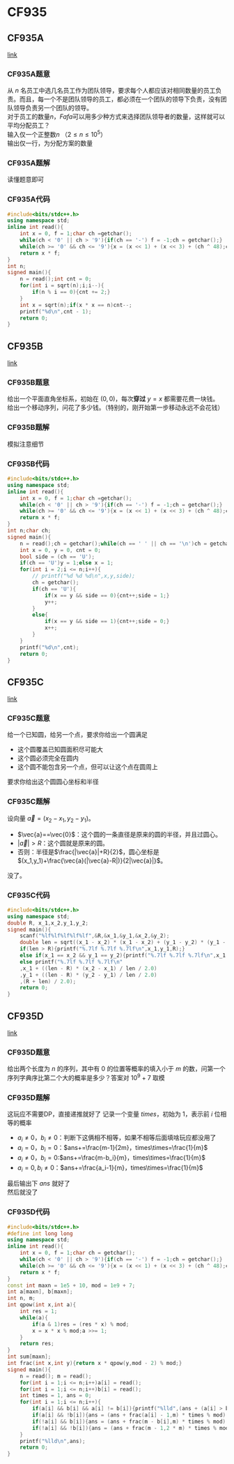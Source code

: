 # CF935

## CF935A

[link](https://codeforces.com/contest/935/problem/A)

### CF935A题意

从 $n$ 名员工中选几名员工作为团队领导，要求每个人都应该对相同数量的员工负责。而且，每一个不是团队领导的员工，都必须在一个团队的领导下负责，没有团队领导负责另一个团队的领导。  
对于员工的数量$n$，$Fafa$可以用多少种方式来选择团队领导者的数量，这样就可以平均分配员工？  
输入仅一个正整数$n$ （$2\le n\le10^5$）  
输出仅一行，为分配方案的数量

### CF935A题解

读懂题意即可

### CF935A代码

~~~cpp
#include<bits/stdc++.h>
using namespace std;
inline int read(){
    int x = 0, f = 1;char ch =getchar();
    while(ch < '0' || ch > '9'){if(ch == '-') f = -1;ch = getchar();}
    while(ch >= '0' && ch <= '9'){x = (x << 1) + (x << 3) + (ch ^ 48);ch = getchar();}
    return x * f;
}
int n;
signed main(){
    n = read();int cnt = 0;
    for(int i = sqrt(n);i;i--){
        if(n % i == 0){cnt += 2;}
    }
    int x = sqrt(n);if(x * x == n)cnt--;
    printf("%d\n",cnt - 1);
    return 0;
}
~~~

## CF935B

[link](https://codeforces.com/contest/935/problem/B)

### CF935B题意

给出一个平面直角坐标系，初始在 $(0,0)$，每次**穿过** $y=x$ 都需要花费一块钱。\
给出一个移动序列，问花了多少钱。（特别的，刚开始第一步移动永远不会花钱）

### CF935B题解

模拟注意细节

### CF935B代码

~~~cpp
#include<bits/stdc++.h>
using namespace std;
inline int read(){
    int x = 0, f = 1;char ch =getchar();
    while(ch < '0' || ch > '9'){if(ch == '-') f = -1;ch = getchar();}
    while(ch >= '0' && ch <= '9'){x = (x << 1) + (x << 3) + (ch ^ 48);ch = getchar();}
    return x * f;
}
int n;char ch;
signed main(){
    n = read();ch = getchar();while(ch == ' ' || ch == '\n')ch = getchar();
    int x = 0, y = 0, cnt = 0;
    bool side = (ch == 'U');
    if(ch == 'U')y = 1;else x = 1;
    for(int i = 2;i <= n;i++){
        // printf("%d %d %d\n",x,y,side);
        ch = getchar();
        if(ch == 'U'){
            if(x == y && side == 0){cnt++;side = 1;}
            y++;
        }
        else{
            if(x == y && side == 1){cnt++;side = 0;}
            x++;
        }
    }
    printf("%d\n",cnt);
    return 0;
}
~~~

## CF935C

[link](https://codeforces.com/contest/935/problem/C)

### CF935C题意

给一个已知圆，给另一个点，要求你给出一个圆满足

- 这个圆覆盖已知圆面积尽可能大
- 这个圆必须完全在圆内
- 这个圆不能包含另一个点，但可以让这个点在圆周上

要求你给出这个圆圆心坐标和半径

### CF935C题解

设向量 $\vec{a}= (x_2-x_1,y_2-y_1)$。

- $\vec{a}==\vec{0}$：这个圆的一条直径是原来的圆的半径，并且过圆心。
- $|\vec{a}|>R$：这个圆就是原来的圆。
- 否则：半径是$\frac{|\vec{a}|+R}{2}$，圆心坐标是 $(x_1,y_1)+\frac{\vec{a}(|\vec{a}-R|)}{2|\vec{a}|}$。

没了。

### CF935C代码

~~~cpp
#include<bits/stdc++.h>
using namespace std;
double R, x_1,x_2,y_1,y_2;
signed main(){
    scanf("%lf%lf%lf%lf%lf",&R,&x_1,&y_1,&x_2,&y_2);
    double len = sqrt((x_1 - x_2) * (x_1 - x_2) + (y_1 - y_2) * (y_1 - y_2));
    if(len > R){printf("%.7lf %.7lf %.7lf\n",x_1,y_1,R);}
    else if(x_1 == x_2 && y_1 == y_2){printf("%.7lf %.7lf %.7lf\n",x_1 + R / 2.0,y_1,R / 2.0);}
    else printf("%.7lf %.7lf %.7lf\n"
    ,x_1 + ((len - R) * (x_2 - x_1) / len / 2.0)
    ,y_1 + ((len - R) * (y_2 - y_1) / len / 2.0)
    ,(R + len) / 2.0);
    return 0;
}
~~~

## CF935D

[link](https://codeforces.com/contest/935/problem/D)

### CF935D题意

给出两个长度为 $n$ 的序列，其中有 $0$ 的位置等概率的填入小于 $m$ 的数，问第一个序列字典序比第二个大的概率是多少？答案对 $10^9+7$ 取模

### CF935D题解

这玩应不需要DP，直接递推就好了
记录一个变量 $times$，初始为 $1$，表示前 $i$ 位相等的概率

- $a_i\neq 0，b_i\neq 0$：判断下这俩相不相等，如果不相等后面填啥玩应都没用了
- $a_i=0，b_i=0$：$ans+=\frac{m-1}{2m}，times\times=\frac{1}{m}$
- $a_i\neq 0，b_i=0$:$ans+=\frac{m-b_i}{m}，times\times=\frac{1}{m}$
- $a_i=0,b_i\neq 0$：$ans+=\frac{a_i-1}{m}，times\times=\frac{1}{m}$

最后输出下 $ans$ 就好了\
然后就没了

### CF935D代码

~~~cpp
#include<bits/stdc++.h>
#define int long long
using namespace std;
inline int read(){
    int x = 0, f = 1;char ch = getchar();
    while(ch < '0' || ch > '9'){if(ch == '-') f = -1;ch = getchar();}
    while(ch >= '0' && ch <= '9'){x = (x << 1) + (x << 3) + (ch ^ 48);ch = getchar();}
    return x * f;
}
const int maxn = 1e5 + 10, mod = 1e9 + 7;
int a[maxn], b[maxn];
int n, m;
int qpow(int x,int a){
    int res = 1;
    while(a){
        if(a & 1)res = (res * x) % mod;
        x = x * x % mod;a >>= 1;
    }
    return res;
}
int sum[maxn];
int frac(int x,int y){return x * qpow(y,mod - 2) % mod;}
signed main(){
    n = read(); m = read();
    for(int i = 1;i <= n;i++)a[i] = read();
    for(int i = 1;i <= n;i++)b[i] = read();
    int times = 1, ans = 0;
    for(int i = 1;i <= n;i++){
        if(a[i] && b[i] && a[i] != b[i]){printf("%lld",(ans + (a[i] > b[i]) * times % mod) % mod);return 0;}
        if(a[i] && !b[i]){ans = (ans + frac(a[i] - 1,m) * times % mod) % mod;times = times * frac(1, m) % mod;}
        if(!a[i] && b[i]){ans = (ans + frac(m - b[i],m) * times % mod) % mod;times = times * frac(1, m) % mod;}
        if(!a[i] && !b[i]){ans = (ans + frac(m - 1,2 * m) * times % mod) % mod;times = times * frac(1, m) % mod;}
    }
    printf("%lld\n",ans);
    return 0;
}
~~~
